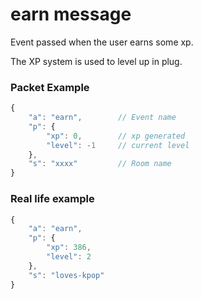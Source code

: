 # earn message

Event passed when the user earns some xp.

The XP system is used to level up in plug.


### Packet Example

```js
{
    "a": "earn",        // Event name
    "p": {
        "xp": 0,	    // xp generated
        "level": -1     // current level
    },
    "s": "xxxx"         // Room name
}
```
### Real life example
```js
{
    "a": "earn",
    "p": {
        "xp": 386,
        "level": 2
    },
    "s": "loves-kpop"
}
```